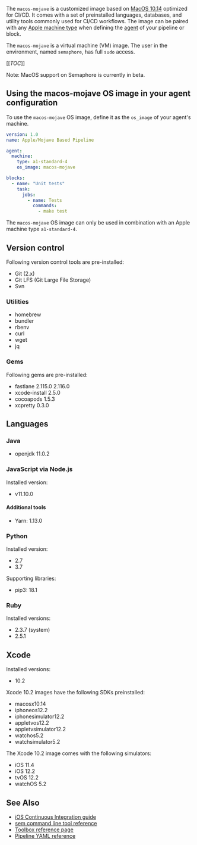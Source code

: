 The `macos-mojave` is a customized image based on [MacOS 10.14][mojave-release-notes]
optimized for CI/CD. It comes with a set of preinstalled languages, databases,
and utility tools commonly used for CI/CD workflows. The image can be paired
with any [Apple machine type][machine-types] when defining the [agent][agent]
of your pipeline or block.

The `macos-mojave` is a virtual machine (VM) image. The user in the environment,
named `semaphore`, has full `sudo` access.

[[_TOC_]]

Note: MacOS support on Semaphore is currently in beta.

## Using the macos-mojave OS image in your agent configuration

To use the `macos-mojave` OS image, define it as the `os_image` of your agent's
machine.

``` yaml
version: 1.0
name: Apple/Mojave Based Pipeline

agent:
  machine:
    type: a1-standard-4
    os_image: macos-mojave

blocks:
  - name: "Unit tests"
    task:
      jobs:
        - name: Tests
          commands:
            - make test
```

The `macos-mojave` OS image can only be used in combination with an Apple
machine type `a1-standard-4`.

## Version control

Following version control tools are pre-installed:

- Git (2.x)
- Git LFS (Git Large File Storage)
- Svn

### Utilities

- homebrew
- bundler
- rbenv
- curl
- wget
- jq

### Gems

Following gems are pre-installed:

- fastlane 2.115.0 2.116.0
- xcode-install 2.5.0
- cocoapods 1.5.3
- xcpretty 0.3.0

## Languages

### Java

- openjdk 11.0.2

### JavaScript via Node.js

Installed version:

- v11.10.0

#### Additional tools

- Yarn: 1.13.0

### Python

Installed version:

- 2.7
- 3.7

Supporting libraries:

- pip3: 18.1

### Ruby

Installed versions:

- 2.3.7 (system)
- 2.5.1

## Xcode

Installed versions:

- 10.2

Xcode 10.2 images have the following SDKs preinstalled:

- macosx10.14
- iphoneos12.2
- iphonesimulator12.2
- appletvos12.2
- appletvsimulator12.2
- watchos5.2
- watchsimulator5.2

The Xcode 10.2 image comes with the following simulators:

- iOS 11.4
- iOS 12.2
- tvOS 12.2
- watchOS 5.2

## See Also

- [iOS Continuous Integration guide][ios-guide]
- [sem command line tool reference](https://docs.semaphoreci.com/article/53-sem-reference)
- [Toolbox reference page](https://docs.semaphoreci.com/article/54-toolbox-reference)
- [Pipeline YAML reference](https://docs.semaphoreci.com/article/50-pipeline-yaml)

[mojave-release-notes]: https://developer.apple.com/documentation/macos_release_notes/macos_mojave_10_14_release_notes
[machine-types]: https://docs.semaphoreci.com/article/20-machine-types
[beta-form]: https://semaphoreci.com/product/ios
[agent]: https://docs.semaphoreci.com/article/50-pipeline-yaml#agent
[ios-guide]: https://docs.semaphoreci.com/article/124-ios-continuous-integration
